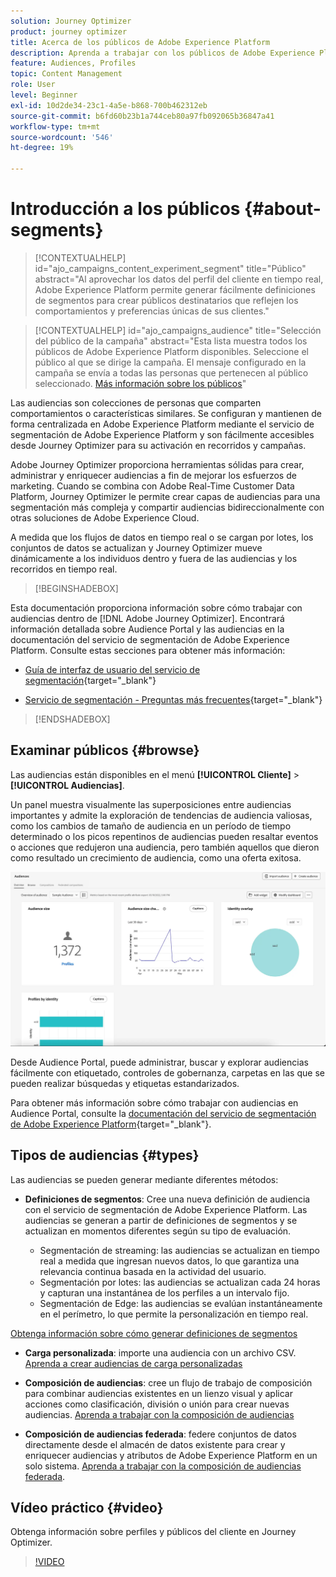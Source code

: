 ```yaml
---
solution: Journey Optimizer
product: journey optimizer
title: Acerca de los públicos de Adobe Experience Platform
description: Aprenda a trabajar con los públicos de Adobe Experience Platform
feature: Audiences, Profiles
topic: Content Management
role: User
level: Beginner
exl-id: 10d2de34-23c1-4a5e-b868-700b462312eb
source-git-commit: b6fd60b23b1a744ceb80a97fb092065b36847a41
workflow-type: tm+mt
source-wordcount: '546'
ht-degree: 19%

---
```



# Introducción a los públicos {#about-segments}

>[!CONTEXTUALHELP]
>id="ajo_campaigns_content_experiment_segment"
>title="Público"
>abstract="Al aprovechar los datos del perfil del cliente en tiempo real, Adobe Experience Platform permite generar fácilmente definiciones de segmentos para crear públicos destinatarios que reflejen los comportamientos y preferencias únicas de sus clientes."

>[!CONTEXTUALHELP]
>id="ajo_campaigns_audience"
>title="Selección del público de la campaña"
>abstract="Esta lista muestra todos los públicos de Adobe Experience Platform disponibles. Seleccione el público al que se dirige la campaña. El mensaje configurado en la campaña se envía a todas las personas que pertenecen al público seleccionado. [Más información sobre los públicos](../audience/about-audiences.md)"

Las audiencias son colecciones de personas que comparten comportamientos o características similares. Se configuran y mantienen de forma centralizada en Adobe Experience Platform mediante el servicio de segmentación de Adobe Experience Platform y son fácilmente accesibles desde Journey Optimizer para su activación en recorridos y campañas.

Adobe Journey Optimizer proporciona herramientas sólidas para crear, administrar y enriquecer audiencias a fin de mejorar los esfuerzos de marketing. Cuando se combina con Adobe Real-Time Customer Data Platform, Journey Optimizer le permite crear capas de audiencias para una segmentación más compleja y compartir audiencias bidireccionalmente con otras soluciones de Adobe Experience Cloud.

A medida que los flujos de datos en tiempo real o se cargan por lotes, los conjuntos de datos se actualizan y Journey Optimizer mueve dinámicamente a los individuos dentro y fuera de las audiencias y los recorridos en tiempo real.

>[!BEGINSHADEBOX]

Esta documentación proporciona información sobre cómo trabajar con audiencias dentro de [!DNL Adobe Journey Optimizer]. Encontrará información detallada sobre Audience Portal y las audiencias en la documentación del servicio de segmentación de Adobe Experience Platform. Consulte estas secciones para obtener más información:

* [Guía de interfaz de usuario del servicio de segmentación](https://experienceleague.adobe.com/en/docs/experience-platform/segmentation/ui/overview){target="_blank"}

* [Servicio de segmentación - Preguntas más frecuentes](https://experienceleague.adobe.com/es/docs/experience-platform/segmentation/faq){target="_blank"}

>[!ENDSHADEBOX]

## Examinar públicos {#browse}

Las audiencias están disponibles en el menú **[!UICONTROL Cliente]** > **[!UICONTROL Audiencias]**.

Un panel muestra visualmente las superposiciones entre audiencias importantes y admite la exploración de tendencias de audiencia valiosas, como los cambios de tamaño de audiencia en un período de tiempo determinado o los picos repentinos de audiencias pueden resaltar eventos o acciones que redujeron una audiencia, pero también aquellos que dieron como resultado un crecimiento de audiencia, como una oferta exitosa.

![](assets/audiences-overview.png)

Desde Audience Portal, puede administrar, buscar y explorar audiencias fácilmente con etiquetado, controles de gobernanza, carpetas en las que se pueden realizar búsquedas y etiquetas estandarizados.

Para obtener más información sobre cómo trabajar con audiencias en Audience Portal, consulte la [documentación del servicio de segmentación de Adobe Experience Platform](https://experienceleague.adobe.com/docs/experience-platform/segmentation/home.html?lang=es){target="_blank"}.

## Tipos de audiencias {#types}

Las audiencias se pueden generar mediante diferentes métodos:

* **Definiciones de segmentos**: Cree una nueva definición de audiencia con el servicio de segmentación de Adobe Experience Platform. Las audiencias se generan a partir de definiciones de segmentos y se actualizan en momentos diferentes según su tipo de evaluación.

   * Segmentación de streaming: las audiencias se actualizan en tiempo real a medida que ingresan nuevos datos, lo que garantiza una relevancia continua basada en la actividad del usuario.
   * Segmentación por lotes: las audiencias se actualizan cada 24 horas y capturan una instantánea de los perfiles a un intervalo fijo.
   * Segmentación de Edge: las audiencias se evalúan instantáneamente en el perímetro, lo que permite la personalización en tiempo real.

[Obtenga información sobre cómo generar definiciones de segmentos](creating-a-segment-definition.md)

* **Carga personalizada**: importe una audiencia con un archivo CSV. [Aprenda a crear audiencias de carga personalizadas](custom-upload.md)

* **Composición de audiencias**: cree un flujo de trabajo de composición para combinar audiencias existentes en un lienzo visual y aplicar acciones como clasificación, división o unión para crear nuevas audiencias. [Aprenda a trabajar con la composición de audiencias](get-started-audience-orchestration.md)

* **Composición de audiencias federada**: federe conjuntos de datos directamente desde el almacén de datos existente para crear y enriquecer audiencias y atributos de Adobe Experience Platform en un solo sistema. [Aprenda a trabajar con la composición de audiencias federada](federated-audience-composition.md).

## Vídeo práctico {#video}

Obtenga información sobre perfiles y públicos del cliente en Journey Optimizer.

>[!VIDEO](https://video.tv.adobe.com/v/3432671?quality=12)

